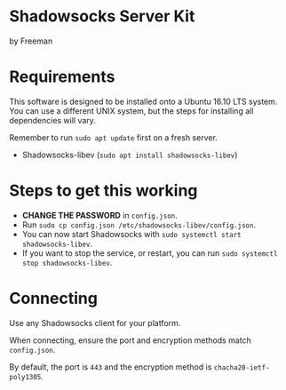 # Shadowsocks Server Kit

by Freeman

# Requirements

This software is designed to be installed onto a Ubuntu 16.10 LTS system. You can use a different UNIX system, but the steps for installing all dependencies will vary.

Remember to run `sudo apt update` first on a fresh server.

- Shadowsocks-libev (`sudo apt install shadowsocks-libev`)

# Steps to get this working

- **CHANGE THE PASSWORD** in `config.json`.
- Run `sudo cp config.json /etc/shadowsocks-libev/config.json`.
- You can now start Shadowsocks with `sudo systemctl start shadowsocks-libev`.
- If you want to stop the service, or restart, you can run `sudo systemctl stop shadowsocks-libev`.

# Connecting

Use any Shadowsocks client for your platform.

When connecting, ensure the port and encryption methods match `config.json`.

By default, the port is `443` and the encryption method is `chacha20-ietf-poly1305`.
